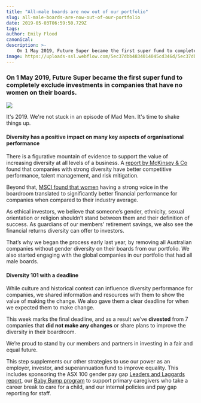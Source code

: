 ```yaml
---
title: "All-male boards are now out of our portfolio"
slug: all-male-boards-are-now-out-of-our-portfolio
date: 2019-05-03T06:59:50.729Z
tags:
author: Emily Flood
canonical:
description: >-
    On 1 May 2019, Future Super became the first super fund to completely exclude investments in companies that have no women on their boards.
image: https://uploads-ssl.webflow.com/5ec37dbb4834014045cd346d/5ec37dbc4834014a40cd3dc8_All-male-board-divested-tiny.jpg
---
```


### On 1 May 2019, Future Super became the **first super fund** to completely exclude investments in companies that have no women on their boards.

![](https://uploads-ssl.webflow.com/5ec37dbb4834014045cd346d/5ec37dbc4834014a40cd3dc8_All-male-board-divested-tiny.jpg)

It's 2019. We're not stuck in an episode of Mad Men. It's time to shake things up.

#### Diversity has a positive impact on many key aspects of organisational performance

There is a figurative mountain of evidence to support the value of increasing diversity at all levels of a business. A [report by McKinsey & Co](https://assets.mckinsey.com/~/media/857F440109AA4D13A54D9C496D86ED58.ashx) found that companies with strong diversity have better competitive performance, talent management, and risk mitigation.

Beyond that, [MSCI found that women](https://www.msci.com/documents/10199/fd1f8228-cc07-4789-acee-3f9ed97ee8bb) having a strong voice in the boardroom translated to significantly better financial performance for companies when compared to their industry average.

As ethical investors, we believe that someone’s gender, ethnicity, sexual orientation or religion shouldn’t stand between them and their definition of success. As guardians of our members’ retirement savings, we also see the financial returns diversity can offer to investors.

That’s why we began the process early last year, by removing all Australian companies without gender diversity on their boards from our portfolio. We also started engaging with the global companies in our portfolio that had all male boards.

#### Diversity 101 with a deadline

While culture and historical context can influence diversity performance for companies, we shared information and resources with them to show the value of making the change. We also gave them a clear deadline for when we expected them to make change.

This week marks the final deadline, and as a result we’ve **divested** from 7 companies that **did not make any changes** or share plans to improve the diversity in their boardroom.

We’re proud to stand by our members and partners in investing in a fair and equal future.

This step supplements our other strategies to use our power as an employer, investor, and superannuation fund to improve equality. This includes sponsoring the ASX 100 gender pay gap [Leaders and Laggards report](https://accr.org.au/gender-pay-equity-report/), our [Baby Bump program](https://www.myfuturesuper.com.au/baby-bump) to support primary caregivers who take a career break to care for a child, and our internal policies and pay gap reporting for staff.
